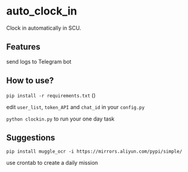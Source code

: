 # auto_clock_in
Clock in automatically in SCU.

## Features
send logs to Telegram bot

## How to use?
`pip install -r requirements.txt` ()

edit `user_list`, `token_API` and `chat_id` in your `config.py`

`python clockin.py` to run your one day task

## Suggestions
`pip install muggle_ocr -i https://mirrors.aliyun.com/pypi/simple/`

use crontab to create a daily mission